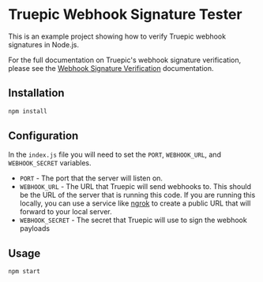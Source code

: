 # Truepic Webhook Signature Tester

This is an example project showing how to verify Truepic webhook signatures in Node.js.

For the full documentation on Truepic's webhook signature verification, please see the [Webhook Signature Verification](https://vision.truepic.dev/docs/webhook-setup) documentation.

## Installation

```bash
npm install
```

## Configuration

In the `index.js` file you will need to set the `PORT`, `WEBHOOK_URL`, and `WEBHOOK_SECRET` variables.

- `PORT` - The port that the server will listen on.
- `WEBHOOK_URL` - The URL that Truepic will send webhooks to.  This should be the URL of the server that is running this code.  If you are running this locally, you can use a service like [ngrok](https://ngrok.com/) to create a public URL that will forward to your local server.
- `WEBHOOK_SECRET` - The secret that Truepic will use to sign the webhook payloads

## Usage

```bash
npm start
```

